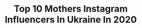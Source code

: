 ---
title: Top 10 Mothers Instagram Influencers In Ukraine In 2020
description: >-
  Find top mothers Instagram influencers in Ukraine in 2020. Most popular hashtags: #mothersday #cosplay #flowerwreaths #giveaway.
platform: Instagram
profiles:
  - username: "edense"
    fullname: >-
      Eden Saban Taltal
    location: "Ukraine"
    followers: 89662
    engagement: 202
    commentsToLikes: 0.023088
    id: ck14j5893ioue0i19geov09a7
    verified: true
    hashtags: "#somethingaboutyou, #kikogirls, #messiah, #kikogirl"
  - username: "your_polovinka_"
    fullname: >-
      𝒴𝒶𝓃𝓀𝒶 𝒫𝑜𝓁𝑜.
    location: "Ukraine"
    followers: 8880
    engagement: 631
    commentsToLikes: 0.033379
    id: ck5ce6ra0kfr40i11emzwkuuv
    verified: false
    hashtags: "#theseeyes, #positive, #vacation, #shining"
  - username: "mashaderevianko"
    fullname: >-
      MARIIA DEREVIANKO
    location: "Ukraine"
    followers: 56911
    engagement: 422
    commentsToLikes: 0.007449
    id: ck0tww95wh0lq0i19gjxajogb
    verified: false
    hashtags: "#film, #quarantine"
  - username: "marinazakutnyaya"
    fullname: >-
      Marina Zakutnyaya ☀ Model
    location: "Ukraine"
    followers: 83541
    engagement: 157
    commentsToLikes: 0.032402
    id: ck5znp2b6ovw70i14gsfeco6c
    verified: false
    hashtags: "#loveyougirls, #instagramlife, #phuket, #tailand"
  - username: "undervoodoo"
    fullname: >-
      Cate Underwood
    location: "Ukraine"
    followers: 100577
    engagement: 323
    commentsToLikes: 0.013616
    id: ck15qthla4k9m0i19n6myp17w
    verified: true
    hashtags: "#nevernotonthejourney, #johannaortizxhm, #floriated, #reflect"
  - username: "iramyshak"
    fullname: >-
      Ira Myshak
    location: "Ukraine"
    followers: 5784
    engagement: 463
    commentsToLikes: 0.008740
    id: ck5q7exmn17zt0i11bipnycfe
    verified: false
    hashtags: ""
  - username: "nudegem.official"
    fullname: >-
      PhotoProject by Sammy Galinsky
    location: "Ukraine"
    followers: 106973
    engagement: 390
    commentsToLikes: 0.028592
    id: ck5cb5pkses7x0i11t8bychsg
    verified: false
    hashtags: "#ukrainianbeauty, #balletworld, #happymomtobe, #nudegem"
  - username: "lera_kire"
    fullname: >-
      🍒V A L E R I 🍒
    location: "Ukraine"
    followers: 43263
    engagement: 1400
    commentsToLikes: 0.162448
    id: ck14k7io9o4lc0i19gi2vuztr
    verified: false
    hashtags: "#makeupideas, #gothicstyle, #gotcosplay, #harrypotter"
  - username: "marina.z.t"
    fullname: >-
      marina.z.t
    location: "Ukraine"
    followers: 278352
    engagement: 1152
    commentsToLikes: 0.036563
    id: ck5zs2qe2xpqe0i145r9sqqil
    verified: false
    hashtags: "#zoryna, #200k, #look, #mothersday"
  - username: "katya.kosiv"
    fullname: >-
      KATYA KOSIV
    location: "Ukraine"
    followers: 94593
    engagement: 577
    commentsToLikes: 0.087170
    id: ck0u7cyzy4g9i0i199xunhh3z
    verified: false
    hashtags: "#parisfrance, #mothersday, #picnic, #purinaone"
---